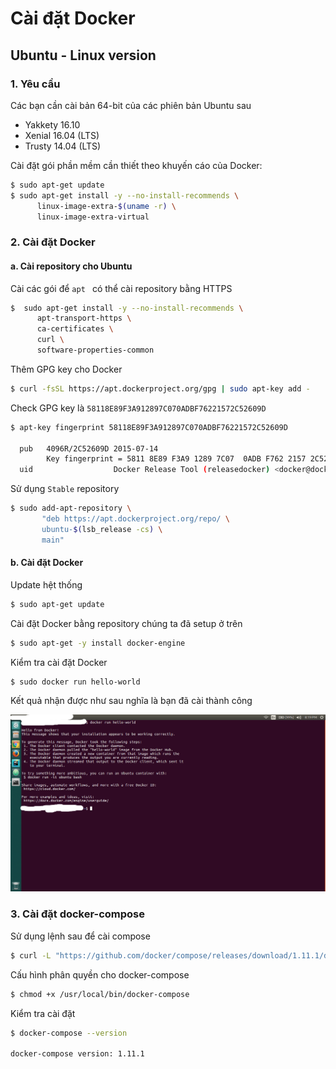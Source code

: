 # Cài đặt Docker
## Ubuntu - Linux version
### 1. Yêu cầu
Các bạn cần cài bản 64-bit của các phiên bản Ubuntu sau
- Yakkety 16.10
- Xenial 16.04 (LTS)
- Trusty 14.04 (LTS)

Cài đặt gói phần mềm cần thiết theo khuyến cáo của Docker:

```sh
$ sudo apt-get update
$ sudo apt-get install -y --no-install-recommends \
      linux-image-extra-$(uname -r) \
      linux-image-extra-virtual
```
### 2. Cài đặt Docker
#### a. Cài repository cho Ubuntu
Cài các gói để ```apt ``` có thể cài repository bằng HTTPS

```sh
$  sudo apt-get install -y --no-install-recommends \
      apt-transport-https \
      ca-certificates \
      curl \
      software-properties-common
```
Thêm GPG key cho Docker

```sh
$ curl -fsSL https://apt.dockerproject.org/gpg | sudo apt-key add -
```

Check GPG key là ```58118E89F3A912897C070ADBF76221572C52609D```

```sh
$ apt-key fingerprint 58118E89F3A912897C070ADBF76221572C52609D

  pub   4096R/2C52609D 2015-07-14
        Key fingerprint = 5811 8E89 F3A9 1289 7C07  0ADB F762 2157 2C52 609D
  uid                  Docker Release Tool (releasedocker) <docker@docker.com>
```

Sử dụng ```Stable``` repository

```sh
$ sudo add-apt-repository \
       "deb https://apt.dockerproject.org/repo/ \
       ubuntu-$(lsb_release -cs) \
       main"
```
#### b. Cài đặt Docker
Update hệt thống

```sh
$ sudo apt-get update
```

Cài đặt Docker bằng repository chúng ta đã setup ở trên

```sh
$ sudo apt-get -y install docker-engine
```

Kiểm tra cài đặt Docker

```sh
$ sudo docker run hello-world
```

Kết quả nhận được như sau nghĩa là bạn đã cài thành công

![Docker run Hello World](../src/images/docker-run-hello-world.png)

### 3. Cài đặt docker-compose

Sử dụng lệnh sau để cài compose

```sh
$ curl -L "https://github.com/docker/compose/releases/download/1.11.1/docker-compose-$(uname -s)-$(uname -m)" -o /usr/local/bin/docker-compose
```

Cấu hình phân quyền cho docker-compose

```sh
$ chmod +x /usr/local/bin/docker-compose
```

Kiểm tra cài đặt

```sh
$ docker-compose --version

docker-compose version: 1.11.1
```
